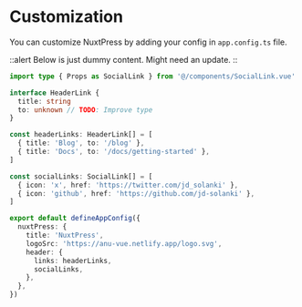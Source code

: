 # Customization

You can customize NuxtPress by adding your config in `app.config.ts` file.

::alert
Below is just dummy content. Might need an update.
::

```ts
import type { Props as SocialLink } from '@/components/SocialLink.vue'

interface HeaderLink {
  title: string
  to: unknown // TODO: Improve type
}

const headerLinks: HeaderLink[] = [
  { title: 'Blog', to: '/blog' },
  { title: 'Docs', to: '/docs/getting-started' },
]

const socialLinks: SocialLink[] = [
  { icon: 'x', href: 'https://twitter.com/jd_solanki' },
  { icon: 'github', href: 'https://github.com/jd-solanki' },
]

export default defineAppConfig({
  nuxtPress: {
    title: 'NuxtPress',
    logoSrc: 'https://anu-vue.netlify.app/logo.svg',
    header: {
      links: headerLinks,
      socialLinks,
    },
  },
})
```
